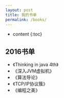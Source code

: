 ```yaml
---
layout: post
title: 我的书单
permalink: /books/
---
```


* content
{:toc}



2016书单
-----------------------------------------------------------------

+ 《Thinking in java 4th》
+ 《深入JVM虚拟机》
+ 《算法导论》
+ 《TCP/IP协议簇》
+ 《编程之美》
